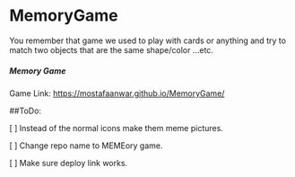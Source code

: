 # MemoryGame
You remember that game we used to play with cards or anything and try to match two objects that are the same shape/color ...etc.


##### Memory Game

Game Link: https://mostafaanwar.github.io/MemoryGame/

##ToDo:

[ ] Instead of the normal icons make them meme pictures.


[ ] Change repo name to MEMEory game.


[ ] Make sure deploy link works.
